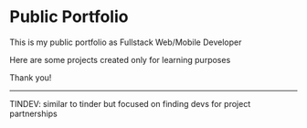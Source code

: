 # Public Portfolio

This is my public portfolio as Fullstack Web/Mobile Developer

Here are some projects created only for learning purposes

Thank you!

---------------------------------------------------------------

TINDEV: similar to tinder but focused on finding devs for project partnerships
